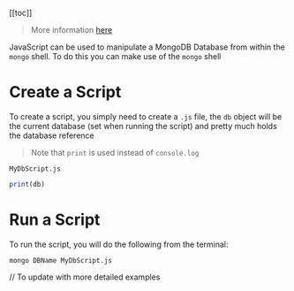 [[toc]]

> More information [here](https://kb.objectrocket.com/mongo-db/use-mongodb-to-run-javascript-957)

JavaScript can be used to manipulate a MongoDB Database from within the `mongo` shell. To do this you can make use of the `mongo` shell

# Create a Script

To create a script, you simply need to create a `.js` file, the `db` object will be the current database (set when running the script) and pretty much holds the database reference

> Note that `print` is used instead of `console.log`

`MyDbScript.js`

```js
print(db)
```

# Run a Script

To run the script, you will do the following from the terminal:

```
mongo DBName MyDbScript.js
```

// To update with more detailed examples
